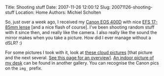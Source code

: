 Title: Shooting stuff
Date: 2007-11-26 12:00:12
Slug: 20071126-shooting-stuff
Location: Home
Authors: Michiel Scholten

<p>So, just over a week ago, I received my <a href="http://www.dpreview.com/reviews/canoneos400d/">Canon EOS 400D</a> with nice <a href="http://www.the-digital-picture.com/Reviews/Canon-EF-S-17-85mm-f-4-5.6-IS-USM-Lens-Review.aspx">EFS 17-85mm lense</a> [and a nice flash of course]. I've been shooting random stuff with it since then, and really like the camera. I also really like the sound the mirror makes when you take a picture. How did I ever manage without a dSLR? :)</p>

<p>For some pictures I took with it, look at <a href="http://aquariusoft.org/gallery/v/photographs/nature/weather/img_0160.jpg.html">these cloud pictures</a> [that picture and the next several. <a href="http://aquariusoft.org/gallery/v/photographs/nature/weather/?g2_page=2">See this page for an overview</a>]. <a href="http://aquariusoft.org/gallery/v/photographs/homepics/img_0183.jpg.html">An indoor picture of my desk</a> can be found in another gallery. You can recognise the Canon pics on the <code>img_</code> prefix.</p>